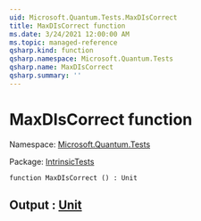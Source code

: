 ```yaml
---
uid: Microsoft.Quantum.Tests.MaxDIsCorrect
title: MaxDIsCorrect function
ms.date: 3/24/2021 12:00:00 AM
ms.topic: managed-reference
qsharp.kind: function
qsharp.namespace: Microsoft.Quantum.Tests
qsharp.name: MaxDIsCorrect
qsharp.summary: ''
---
```


# MaxDIsCorrect function

Namespace: [Microsoft.Quantum.Tests](xref:Microsoft.Quantum.Tests)

Package: [IntrinsicTests](https://nuget.org/packages/IntrinsicTests)




```qsharp
function MaxDIsCorrect () : Unit
```


## Output : [Unit](xref:microsoft.quantum.lang-ref.unit)

